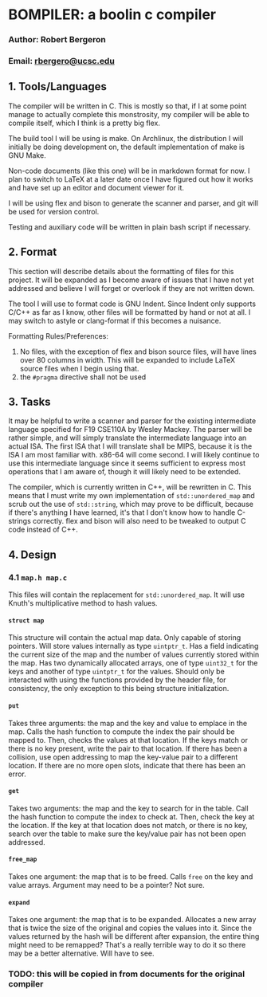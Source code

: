 # BOMPILER: a boolin c compiler
### Author: Robert Bergeron
### Email: rbergero@ucsc.edu

## 1. Tools/Languages
The compiler will be written in C. This is mostly so that, if I at some point
manage to actually complete this monstrosity, my compiler will be able to
compile itself, which I think is a pretty big flex.

The build tool I will be using is make. On Archlinux, the distribution I will
initially be doing development on, the default implementation of make is GNU
Make.

Non-code documents (like this one) will be in markdown format for now. I plan
to switch to LaTeX at a later date once I have figured out how it works and
have set up an editor and document viewer for it.

I will be using flex and bison to generate the scanner and parser, and git will
be used for version control.

Testing and auxiliary code will be written in plain bash script if necessary.

## 2. Format
This section will describe details about the formatting of files for this
project. It will be expanded as I become aware of issues that I have not yet
addressed and believe I will forget or overlook if they are not written down.

The tool I will use to format code is GNU Indent. Since Indent only supports
C/C++ as far as I know, other files will be formatted by hand or not at all. I
may switch to astyle or clang-format if this becomes a nuisance.

Formatting Rules/Preferences:
1. No files, with the exception of flex and bison source files, will have lines
over 80 columns in width. This will be expanded to include LaTeX source files
when I begin using that.
2. the `#pragma` directive shall not be used

## 3. Tasks
It may be helpful to write a scanner and parser for the existing intermediate
language specified for F19 CSE110A by Wesley Mackey. The parser will be rather
simple, and will simply translate the intermediate language into an actual
ISA. The first ISA that I will translate shall be MIPS, because it is the ISA
I am most familiar with. x86-64 will come second. I will likely continue to use
this intermediate language since it seems sufficient to express most operations
that I am aware of, though it will likely need to be extended.

The compiler, which is currently written in C++, will be rewritten in C.
This means that I must write my own implementation of `std::unordered_map` and
scrub out the use of `std::string`, which may prove to be difficult, because
if there's anything I have learned, it's that I don't know how to handle
C-strings correctly. flex and bison will also need to be tweaked to output
C code instead of C++.

## 4. Design

### 4.1 `map.h map.c`
This files will contain the replacement for `std::unordered_map`. It will use
Knuth's multiplicative method to hash values.

#### `struct map`
This structure will contain the actual map data. Only capable of storing
pointers. Will store values internally as type `uintptr_t`. Has a field
indicating the current size of the map and the number of values currently
stored within the map. Has two dynamically allocated arrays, one of type
`uint32_t` for the keys and another of type `uintptr_t` for the values. Should
only be interacted with using the functions provided by the header file, for
consistency, the only exception to this being structure initialization.

#### `put`
Takes three arguments: the map and the key and value to emplace in the map.
Calls the hash function to compute the index the pair should be mapped to.
Then, checks the values at that location. If the keys match or there is no key
present, write the pair to that location. If there has been a collision, use
open addressing to map the key-value pair to a different location. If there are
no more open slots, indicate that there has been an error.

#### `get`
Takes two arguments: the map and the key to search for in the table.
Call the hash function to compute the index to check at. Then, check the key at
the location. If the key at that location does not match, or there is no key,
search over the table to make sure the key/value pair has not been open
addressed.

#### `free_map`
Takes one argument: the map that is to be freed. Calls `free` on the key and
value arrays. Argument may need to be a pointer? Not sure.

#### `expand`
Takes one argument: the map that is to be expanded. Allocates a new array that
is twice the size of the original and copies the values into it. Since the
values returned by the hash will be different after expansion, the entire thing
might need to be remapped? That's a really terrible way to do it so there may
be a better alternative. Will have to see.

### TODO: this will be copied in from documents for the original compiler
